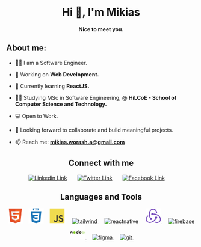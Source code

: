 <h1 align="center">Hi 👋, I'm Mikias</h1>

<h4 align="center">Nice to meet you.</h4>

## About me:

- 🧑‍💻 I am a Software Engineer.

- 🔭 Working on **Web Development.**

- 🌱 Currently learning **ReactJS.**

- 🧑‍🎓 Studying MSc in Software Engineering, @ **HiLCoE - School of Computer Science and Technology.**

- 💻 Open to Work.

- 👯 Looking forward to collaborate and build meaningful projects.

- 📫 Reach me: **mikias.worash.a@gmail.com**

<h2 align="center">Connect with me</h2>

<p align="center">
    <a href="http://linkedin.com/in/mikias-worash-0611a522a/" target="_blank"><img align="center" src="https://raw.githubusercontent.com/rahuldkjain/github-profile-readme-generator/master/src/images/icons/Social/linked-in-alt.svg" alt="Linkedin Link" height="40" width="40" /></a>&nbsp; &nbsp;&nbsp; &nbsp;
    <a href="https://www.twitter.com/mikias_worash" target="_blank"><img align="center" src="https://www.vectorlogo.zone/logos/twitter/twitter-official.svg" alt="Twitter Link" height="40" width="40" /></a>&nbsp; &nbsp;&nbsp; &nbsp;
    <a href="https://www.facebook.com/mikiasworash" target="_blank"><img align="center" src="https://raw.githubusercontent.com/rahuldkjain/github-profile-readme-generator/master/src/images/icons/Social/facebook.svg" alt="Facebook Link" height="40" width="40" /></a>&nbsp; &nbsp;&nbsp; &nbsp;
</p>

<h2 align="center">Languages and Tools</h2>

<p align="center"> 
    <img src="https://github.com/devicons/devicon/blob/master/icons/html5/html5-original.svg" alt="HTML" width="40" height="40"/>&nbsp; &nbsp;
    <img src="https://github.com/devicons/devicon/blob/master/icons/css3/css3-plain-wordmark.svg" alt="CSS" width="40" height="40"/>&nbsp; &nbsp;
    <img src="https://github.com/devicons/devicon/blob/master/icons/javascript/javascript-original.svg" alt="JavaScript" width="40" height="40"/> &nbsp; &nbsp;
    <a href="https://tailwindcss.com/" target="_blank" rel="noreferrer"> <img src="https://www.vectorlogo.zone/logos/tailwindcss/tailwindcss-icon.svg" alt="tailwind" width="40" height="40"/> </a> &nbsp; &nbsp;
    <img src="https://reactnative.dev/img/header_logo.svg" alt="reactnative" width="40" height="40"/> &nbsp; &nbsp;
    <a href="https://redux.js.org" target="_blank" rel="noreferrer"> <img src="https://raw.githubusercontent.com/devicons/devicon/master/icons/redux/redux-original.svg" alt="redux" width="40" height="40"/> </a> &nbsp; &nbsp;
    <a href="https://firebase.google.com/" target="_blank" rel="noreferrer"> <img src="https://www.vectorlogo.zone/logos/firebase/firebase-icon.svg" alt="firebase" width="40" height="40"/> </a> &nbsp; &nbsp;
    <a href="https://nodejs.org" target="_blank" rel="noreferrer"> <img src="https://raw.githubusercontent.com/devicons/devicon/master/icons/nodejs/nodejs-original-wordmark.svg" alt="nodejs" width="40" height="40"/> </a> &nbsp; &nbsp;
    <!-- <a href="https://mysql.com/" target="_blank" rel="noreferrer"> <img src="https://www.vectorlogo.zone/logos/mysql/mysql-ar21.svg" alt="mysql" width="40" height="40"/> </a> &nbsp; &nbsp;
    <a href="https://www.mongodb.com/" target="_blank" rel="noreferrer"> <img src="https://raw.githubusercontent.com/devicons/devicon/master/icons/mongodb/mongodb-original-wordmark.svg" alt="mongodb" width="40" height="40"/> </a> &nbsp; &nbsp; -->
    <a href="https://www.figma.com/" target="_blank" rel="noreferrer"> <img src="https://www.vectorlogo.zone/logos/figma/figma-icon.svg" alt="figma" width="40" height="40"/> </a> &nbsp; &nbsp;
    <a href="https://git-scm.com/" target="_blank" rel="noreferrer"> <img src="https://www.vectorlogo.zone/logos/git-scm/git-scm-icon.svg" alt="git" width="40" height="40"/> </a> &nbsp; &nbsp;
</p>
